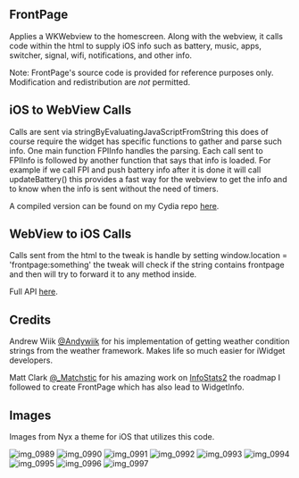 FrontPage
----

Applies a WKWebview to the homescreen. Along with the webview, it calls code within the html to supply iOS info such as battery, music, apps, switcher, signal, wifi, notifications, and other info.

Note: FrontPage's source code is provided for reference purposes only. Modification and redistribution are *not* permitted.

iOS to WebView Calls
----

Calls are sent via stringByEvaluatingJavaScriptFromString this does of course require the widget has specific functions to gather and parse such info. One main function FPIInfo handles the parsing. Each call sent to FPIInfo is followed by another function that says that info is loaded. For example if we call FPI and push battery info after it is done it will call updateBattery() this provides a fast way for the webview to get the info and to know when the info is sent without the need of timers.

A compiled version can be found on my Cydia repo <a href="http://junesiphone.com/supersecret/">here</a>.

WebView to iOS Calls
----

Calls sent from the html to the tweak is handle by setting window.location = 'frontpage:something' the tweak will check if the string contains frontpage and then will try to forward it to any method inside.

Full API <a href="http://junesiphone.com/frontpage/">here</a>.


Credits
----

Andrew Wiik <a href="https://twitter.com/Andywiik">@Andywiik</a> for his implementation of getting weather condition strings from the weather framework. Makes life so much easier for iWidget developers.

Matt Clark <a href="https://twitter.com/_Matchstic">@_Matchstic</a> for his amazing work on <a href="https://github.com/Matchstic/InfoStats2">InfoStats2</a> the roadmap I followed to create FrontPage which has also lead to WidgetInfo.

Images
----

Images from Nyx a theme for iOS that utilizes this code.

![img_0989](https://user-images.githubusercontent.com/9951373/29907437-fc100cb2-8de0-11e7-9b6e-27e1026fedf3.PNG)
![img_0990](https://user-images.githubusercontent.com/9951373/29907436-fc0f7338-8de0-11e7-88df-731a15b1241c.PNG)
![img_0991](https://user-images.githubusercontent.com/9951373/29907438-fc1050b4-8de0-11e7-989a-d61d2acbb6ff.PNG)
![img_0992](https://user-images.githubusercontent.com/9951373/29907439-fc116b20-8de0-11e7-9751-a7aa315f7fbf.PNG)
![img_0993](https://user-images.githubusercontent.com/9951373/29907440-fc124342-8de0-11e7-9179-4ebe2ec9e860.PNG)
![img_0994](https://user-images.githubusercontent.com/9951373/29907441-fc12d500-8de0-11e7-89cc-ffd1f749bf96.PNG)
![img_0995](https://user-images.githubusercontent.com/9951373/29907442-fc1d1150-8de0-11e7-8b44-d51ffc49de04.PNG)
![img_0996](https://user-images.githubusercontent.com/9951373/29907443-fc229a62-8de0-11e7-9132-b94aeb504217.PNG)
![img_0997](https://user-images.githubusercontent.com/9951373/29907444-fc2dd2f6-8de0-11e7-8912-f928877acd31.PNG)

